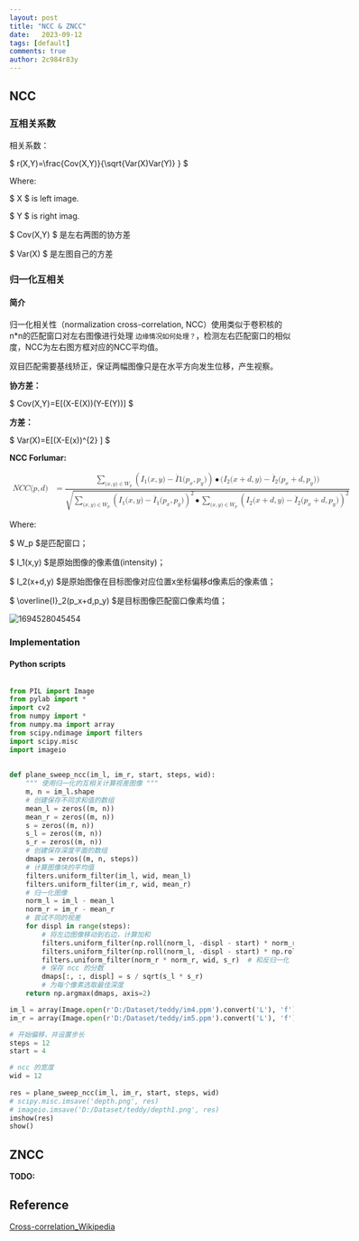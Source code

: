 ```yaml
---
layout: post
title: "NCC & ZNCC"
date:   2023-09-12
tags: [default]
comments: true
author: 2c984r83y
---
```


<head>
    <script src="https://cdn.mathjax.org/mathjax/latest/MathJax.js?config=TeX-AMS-MML_HTMLorMML" type="text/javascript"></script>
    <script type="text/x-mathjax-config">
        MathJax.Hub.Config({
            tex2jax: {
            skipTags: ['script', 'noscript', 'style', 'textarea', 'pre'],
            inlineMath: [['$','$']]
            }
        });
    </script>
</head>


## NCC

### 互相关系数

相关系数：

$ r(X,Y)=\frac{Cov(X,Y)}{\sqrt{Var(X)Var(Y)} } $

Where:

$ X $ is left image.

$ Y $ is right imag.

$ Cov(X,Y) $ 是左右两图的协方差

$ Var(X) $ 是左图自己的方差

### 归一化互相关

#### 简介

归一化相关性（normalization cross-correlation, NCC）使用类似于卷积核的n*n的匹配窗口对左右图像进行处理 `边缘情况如何处理？`，检测左右匹配窗口的相似度，NCC为左右图方框对应的NCC平均值。

双目匹配需要基线矫正，保证两幅图像只是在水平方向发生位移，产生视察。

**协方差：**

$ Cov(X,Y)=E[(X-E(X))(Y-E(Y))] $

**方差：**

$ Var(X)=E[(X-E(x))^{2} ] $

**NCC Forlumar:**

<math xmlns="http://www.w3.org/1998/Math/MathML" display="block"><mtable displaystyle="true" columnalign="right left right left right left right left right left right left" columnspacing="0em 2em 0em 2em 0em 2em 0em 2em 0em 2em 0em" rowspacing="3pt"><mtr><mtd><mi>N</mi><mi>C</mi><mi>C</mi><mo stretchy="false">(</mo><mi>p</mi><mo>,</mo><mi>d</mi><mo stretchy="false">)</mo></mtd><mtd><mi></mi><mo>=</mo><mfrac><mrow><munder><mo data-mjx-texclass="OP">∑</mo><mrow><mo stretchy="false">(</mo><mi>x</mi><mo>,</mo><mi>y</mi><mo stretchy="false">)</mo><mo>∈</mo><msub><mi>W</mi><mi>p</mi></msub></mrow></munder><mrow data-mjx-texclass="INNER"><mo data-mjx-texclass="OPEN">(</mo><msub><mi>I</mi><mn>1</mn></msub><mo stretchy="false">(</mo><mi>x</mi><mo>,</mo><mi>y</mi><mo stretchy="false">)</mo><mo>−</mo><mover><mi>I</mi><mo accent="false">¯</mo></mover><mn>1</mn><mo stretchy="false">(</mo><msub><mi>p</mi><mi>x</mi></msub><mo>,</mo><msub><mi>p</mi><mi>y</mi></msub><mo stretchy="false">)</mo><mo data-mjx-texclass="CLOSE">)</mo></mrow><mo>∙</mo><mo stretchy="false">(</mo><msub><mi>I</mi><mn>2</mn></msub><mo stretchy="false">(</mo><mi>x</mi><mo>+</mo><mi>d</mi><mo>,</mo><mi>y</mi><mo stretchy="false">)</mo><mo>−</mo><msub><mover><mi>I</mi><mo accent="false">¯</mo></mover><mn>2</mn></msub><mo stretchy="false">(</mo><msub><mi>p</mi><mi>x</mi></msub><mo>+</mo><mi>d</mi><mo>,</mo><msub><mi>p</mi><mi>y</mi></msub><mo stretchy="false">)</mo><mo stretchy="false">)</mo></mrow><msqrt><munder><mo data-mjx-texclass="OP">∑</mo><mrow><mo stretchy="false">(</mo><mi>x</mi><mo>,</mo><mi>y</mi><mo stretchy="false">)</mo><mo>∈</mo><msub><mrow><mi>W</mi></mrow><mi>p</mi></msub></mrow></munder><msup><mrow data-mjx-texclass="INNER"><mo data-mjx-texclass="OPEN">(</mo><msub><mi>I</mi><mn>1</mn></msub><mo stretchy="false">(</mo><mi>x</mi><mo>,</mo><mi>y</mi><mo stretchy="false">)</mo><mo>−</mo><msub><mover><mi>I</mi><mo accent="false">¯</mo></mover><mn>1</mn></msub><mo stretchy="false">(</mo><msub><mi>p</mi><mi>x</mi></msub><mo>,</mo><msub><mi>p</mi><mi>y</mi></msub><mo stretchy="false">)</mo><mo data-mjx-texclass="CLOSE">)</mo></mrow><mn>2</mn></msup><mo>∙</mo><munder><mo data-mjx-texclass="OP">∑</mo><mrow><mo stretchy="false">(</mo><mi>x</mi><mo>,</mo><mi>y</mi><mo stretchy="false">)</mo><mo>∈</mo><msub><mrow><mi>W</mi></mrow><mi>p</mi></msub></mrow></munder><msup><mrow data-mjx-texclass="INNER"><mo data-mjx-texclass="OPEN">(</mo><msub><mi>I</mi><mn>2</mn></msub><mo stretchy="false">(</mo><mi>x</mi><mo>+</mo><mi>d</mi><mo>,</mo><mi>y</mi><mo stretchy="false">)</mo><mo>−</mo><msub><mover><mi>I</mi><mo accent="false">¯</mo></mover><mn>2</mn></msub><mo stretchy="false">(</mo><msub><mi>p</mi><mi>x</mi></msub><mo>+</mo><mi>d</mi><mo>,</mo><msub><mi>p</mi><mi>y</mi></msub><mo stretchy="false">)</mo><mo data-mjx-texclass="CLOSE">)</mo></mrow><mn>2</mn></msup></msqrt></mfrac></mtd></mtr></mtable></math>

Where:

$ W_p $是匹配窗口；

$ I_1(x,y) $是原始图像的像素值(intensity)；

$ I_2(x+d,y) $是原始图像在目标图像对应位置x坐标偏移d像素后的像素值；

$ \overline{I}_2(p_x+d,p_y) $是目标图像匹配窗口像素均值；

![1694528045454](https://github.com/2c984r83y/2c984r83y.github.io/blob/main/_posts/image/2023-09-12-ZNCC/1694528045454.png?raw=true "NCC计算示意图")

### Implementation

#### Python scripts

```python

from PIL import Image
from pylab import *
import cv2
from numpy import *
from numpy.ma import array
from scipy.ndimage import filters
import scipy.misc
import imageio
 
 
def plane_sweep_ncc(im_l, im_r, start, steps, wid):
    """ 使用归一化的互相关计算视差图像 """
    m, n = im_l.shape
    # 创建保存不同求和值的数组
    mean_l = zeros((m, n))
    mean_r = zeros((m, n))
    s = zeros((m, n))
    s_l = zeros((m, n))
    s_r = zeros((m, n))
    # 创建保存深度平面的数组
    dmaps = zeros((m, n, steps))
    # 计算图像块的平均值
    filters.uniform_filter(im_l, wid, mean_l)
    filters.uniform_filter(im_r, wid, mean_r)
    # 归一化图像
    norm_l = im_l - mean_l
    norm_r = im_r - mean_r
    # 尝试不同的视差
    for displ in range(steps):
        # 将左边图像移动到右边，计算加和
        filters.uniform_filter(np.roll(norm_l, -displ - start) * norm_r, wid, s)  # 和归一化
        filters.uniform_filter(np.roll(norm_l, -displ - start) * np.roll(norm_l, -displ - start), wid, s_l)
        filters.uniform_filter(norm_r * norm_r, wid, s_r)  # 和反归一化
        # 保存 ncc 的分数
        dmaps[:, :, displ] = s / sqrt(s_l * s_r)
        # 为每个像素选取最佳深度
    return np.argmax(dmaps, axis=2)

im_l = array(Image.open(r'D:/Dataset/teddy/im4.ppm').convert('L'), 'f')
im_r = array(Image.open(r'D:/Dataset/teddy/im5.ppm').convert('L'), 'f')

# 开始偏移，并设置步长
steps = 12
start = 4

# ncc 的宽度
wid = 12
 
res = plane_sweep_ncc(im_l, im_r, start, steps, wid)
# scipy.misc.imsave('depth.png', res)
# imageio.imsave('D:/Dataset/teddy/depth1.png', res)
imshow(res)
show()
```

## ZNCC

**TODO:**

## Reference

[Cross-correlation_Wikipedia](https://en.wikipedia.org/wiki/Cross-correlation)
